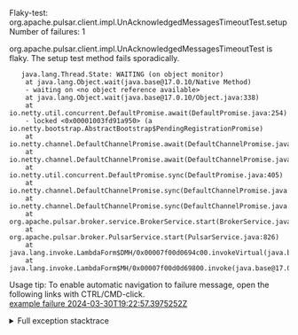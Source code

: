         
Flaky-test: org.apache.pulsar.client.impl.UnAcknowledgedMessagesTimeoutTest.setup
Number of failures: 1

org.apache.pulsar.client.impl.UnAcknowledgedMessagesTimeoutTest is flaky. The setup test method fails sporadically.

```
   java.lang.Thread.State: WAITING (on object monitor)
	at java.lang.Object.wait(java.base@17.0.10/Native Method)
	- waiting on <no object reference available>
	at java.lang.Object.wait(java.base@17.0.10/Object.java:338)
	at io.netty.util.concurrent.DefaultPromise.await(DefaultPromise.java:254)
	- locked <0x00001003fd91a950> (a io.netty.bootstrap.AbstractBootstrap$PendingRegistrationPromise)
	at io.netty.channel.DefaultChannelPromise.await(DefaultChannelPromise.java:131)
	at io.netty.channel.DefaultChannelPromise.await(DefaultChannelPromise.java:30)
	at io.netty.util.concurrent.DefaultPromise.sync(DefaultPromise.java:405)
	at io.netty.channel.DefaultChannelPromise.sync(DefaultChannelPromise.java:119)
	at io.netty.channel.DefaultChannelPromise.sync(DefaultChannelPromise.java:30)
	at org.apache.pulsar.broker.service.BrokerService.start(BrokerService.java:587)
	at org.apache.pulsar.broker.PulsarService.start(PulsarService.java:826)
	at java.lang.invoke.LambdaForm$DMH/0x00007f00d0694c00.invokeVirtual(java.base@17.0.10/LambdaForm$DMH)
	at java.lang.invoke.LambdaForm$MH/0x00007f00d0d69800.invoke(java.base@17.0.10/LambdaForm$MH)
```

Usage tip: To enable automatic navigation to failure message, open the following links with CTRL/CMD-click.  
[example failure 2024-03-30T19:22:57.3975252Z](https://github.com/apache/pulsar/actions/runs/8485068669/job/23266253626#step:11:3404)  


<details>
<summary>Full exception stacktrace</summary>
<code><pre>
   java.lang.Thread.State: WAITING (on object monitor)
	at java.lang.Object.wait(java.base@17.0.10/Native Method)
	- waiting on <no object reference available>
	at java.lang.Object.wait(java.base@17.0.10/Object.java:338)
	at io.netty.util.concurrent.DefaultPromise.await(DefaultPromise.java:254)
	- locked <0x00001003fd91a950> (a io.netty.bootstrap.AbstractBootstrap$PendingRegistrationPromise)
	at io.netty.channel.DefaultChannelPromise.await(DefaultChannelPromise.java:131)
	at io.netty.channel.DefaultChannelPromise.await(DefaultChannelPromise.java:30)
	at io.netty.util.concurrent.DefaultPromise.sync(DefaultPromise.java:405)
	at io.netty.channel.DefaultChannelPromise.sync(DefaultChannelPromise.java:119)
	at io.netty.channel.DefaultChannelPromise.sync(DefaultChannelPromise.java:30)
	at org.apache.pulsar.broker.service.BrokerService.start(BrokerService.java:587)
	at org.apache.pulsar.broker.PulsarService.start(PulsarService.java:826)
	at java.lang.invoke.LambdaForm$DMH/0x00007f00d0694c00.invokeVirtual(java.base@17.0.10/LambdaForm$DMH)
	at java.lang.invoke.LambdaForm$MH/0x00007f00d0d69800.invoke(java.base@17.0.10/LambdaForm$MH)
	at java.lang.invoke.LambdaForm$MH/0x00007f00d0cec800.invoke(java.base@17.0.10/LambdaForm$MH)
	at java.lang.invoke.LambdaForm$MH/0x00007f00d00ab400.invokeExact_MT(java.base@17.0.10/LambdaForm$MH)
	at java.lang.invoke.MethodHandle.invokeWithArguments(java.base@17.0.10/MethodHandle.java:732)
	at org.mockito.internal.util.reflection.InstrumentationMemberAccessor$Dispatcher$ByteBuddy$mPNpV78X.invokeWithArguments(Unknown Source)
	at org.mockito.internal.util.reflection.InstrumentationMemberAccessor.invoke(InstrumentationMemberAccessor.java:251)
	at org.mockito.internal.util.reflection.ModuleMemberAccessor.invoke(ModuleMemberAccessor.java:55)
	at org.mockito.internal.creation.bytebuddy.MockMethodAdvice.tryInvoke(MockMethodAdvice.java:314)
	at org.mockito.internal.creation.bytebuddy.MockMethodAdvice$RealMethodCall.invoke(MockMethodAdvice.java:234)
	at org.mockito.internal.invocation.InterceptedInvocation.callRealMethod(InterceptedInvocation.java:142)
	at org.mockito.internal.stubbing.answers.CallsRealMethods.answer(CallsRealMethods.java:45)
	at org.mockito.Answers.answer(Answers.java:90)
	at org.mockito.internal.handler.MockHandlerImpl.handle(MockHandlerImpl.java:111)
	at org.mockito.internal.handler.NullResultGuardian.handle(NullResultGuardian.java:29)
	at org.mockito.internal.handler.InvocationNotifierHandler.handle(InvocationNotifierHandler.java:34)
	at org.mockito.internal.creation.bytebuddy.MockMethodInterceptor.doIntercept(MockMethodInterceptor.java:82)
	at org.mockito.internal.creation.bytebuddy.MockMethodAdvice.handle(MockMethodAdvice.java:134)
	at org.apache.pulsar.broker.PulsarService.start(PulsarService.java:719)
	at org.apache.pulsar.broker.testcontext.PulsarTestContext$AbstractCustomBuilder.build(PulsarTestContext.java:579)
	at org.apache.pulsar.broker.auth.MockedPulsarServiceBaseTest.createMainPulsarTestContext(MockedPulsarServiceBaseTest.java:413)
	at org.apache.pulsar.broker.auth.MockedPulsarServiceBaseTest.startBroker(MockedPulsarServiceBaseTest.java:365)
	at org.apache.pulsar.broker.auth.MockedPulsarServiceBaseTest.init(MockedPulsarServiceBaseTest.java:264)
	at org.apache.pulsar.broker.auth.MockedPulsarServiceBaseTest.internalSetup(MockedPulsarServiceBaseTest.java:169)
	at org.apache.pulsar.broker.service.BrokerTestBase.baseSetup(BrokerTestBase.java:39)
	at org.apache.pulsar.client.impl.UnAcknowledgedMessagesTimeoutTest.setup(UnAcknowledgedMessagesTimeoutTest.java:56)
	at jdk.internal.reflect.NativeMethodAccessorImpl.invoke0(java.base@17.0.10/Native Method)
	at jdk.internal.reflect.NativeMethodAccessorImpl.invoke(java.base@17.0.10/NativeMethodAccessorImpl.java:77)
	at jdk.internal.reflect.DelegatingMethodAccessorImpl.invoke(java.base@17.0.10/DelegatingMethodAccessorImpl.java:43)
	at java.lang.reflect.Method.invoke(java.base@17.0.10/Method.java:568)
	at org.testng.internal.invokers.MethodInvocationHelper.invokeMethod(MethodInvocationHelper.java:139)
	at org.testng.internal.invokers.MethodInvocationHelper.invokeMethodConsideringTimeout(MethodInvocationHelper.java:69)
	at org.testng.internal.invokers.ConfigInvoker.invokeConfigurationMethod(ConfigInvoker.java:361)
	at org.testng.internal.invokers.ConfigInvoker.invokeConfigurations(ConfigInvoker.java:296)
	at org.testng.internal.invokers.TestInvoker.runConfigMethods(TestInvoker.java:823)
	at org.testng.internal.invokers.TestInvoker.invokeMethod(TestInvoker.java:590)
	at org.testng.internal.invokers.TestInvoker.invokeTestMethod(TestInvoker.java:221)
	at org.testng.internal.invokers.MethodRunner.runInSequence(MethodRunner.java:50)
	at org.testng.internal.invokers.TestInvoker$MethodInvocationAgent.invoke(TestInvoker.java:969)
	at org.testng.internal.invokers.TestInvoker.invokeTestMethods(TestInvoker.java:194)
	at org.testng.internal.invokers.TestMethodWorker.invokeTestMethods(TestMethodWorker.java:148)
	at org.testng.internal.invokers.TestMethodWorker.run(TestMethodWorker.java:128)
	at org.testng.TestRunner$$Lambda$321/0x00007f00d02eb290.accept(Unknown Source)
	at java.util.ArrayList.forEach(java.base@17.0.10/ArrayList.java:1511)
	at org.testng.TestRunner.privateRun(TestRunner.java:829)
	at org.testng.TestRunner.run(TestRunner.java:602)
	at org.testng.SuiteRunner.runTest(SuiteRunner.java:437)
	at org.testng.SuiteRunner.runSequentially(SuiteRunner.java:431)
	at org.testng.SuiteRunner.privateRun(SuiteRunner.java:391)
	at org.testng.SuiteRunner.run(SuiteRunner.java:330)
	at org.testng.SuiteRunnerWorker.runSuite(SuiteRunnerWorker.java:52)
	at org.testng.SuiteRunnerWorker.run(SuiteRunnerWorker.java:95)
	at org.testng.TestNG.runSuitesSequentially(TestNG.java:1256)
	at org.testng.TestNG.runSuitesLocally(TestNG.java:1176)
	at org.testng.TestNG.runSuites(TestNG.java:1099)
	at org.testng.TestNG.run(TestNG.java:1067)
	at org.apache.maven.surefire.testng.TestNGExecutor.run(TestNGExecutor.java:155)
	at org.apache.maven.surefire.testng.TestNGDirectoryTestSuite.executeSingleClass(TestNGDirectoryTestSuite.java:102)
	at org.apache.maven.surefire.testng.TestNGDirectoryTestSuite.executeLazy(TestNGDirectoryTestSuite.java:117)
	at org.apache.maven.surefire.testng.TestNGDirectoryTestSuite.execute(TestNGDirectoryTestSuite.java:86)
	at org.apache.maven.surefire.testng.TestNGProvider.invoke(TestNGProvider.java:137)
	at org.apache.maven.surefire.booter.ForkedBooter.runSuitesInProcess(ForkedBooter.java:385)
	at org.apache.maven.surefire.booter.ForkedBooter.execute(ForkedBooter.java:162)
	at org.apache.maven.surefire.booter.ForkedBooter.run(ForkedBooter.java:507)
	at org.apache.maven.surefire.booter.ForkedBooter.main(ForkedBooter.java:495)
</pre></code>
</details>

